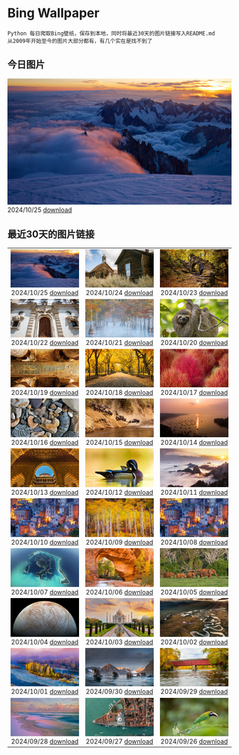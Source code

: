 # Bing Wallpaper

```
Python 每日爬取Bing壁纸，保存到本地，同时将最近30天的图片链接写入README.md
从2009年开始至今的图片大部分都有，有几个实在是找不到了
```



## 今日图片


![](./images/2024/10/25/MontBlancMassif_ZH-CN9172264924_1920x1080_2024-10-25.jpg)2024/10/25 [download](./images/2024/10/25/MontBlancMassif_ZH-CN9172264924_1920x1080_2024-10-25.jpg)

## 最近30天的图片链接


|      |      |      |
| :----: | :----: | :----: |
|![](./images/2024/10/25/MontBlancMassif_ZH-CN9172264924_1920x1080_2024-10-25.jpg)2024/10/25 [download](./images/2024/10/25/MontBlancMassif_ZH-CN9172264924_1920x1080_2024-10-25.jpg)|![](./images/2024/10/24/BodieCalifornia_ZH-CN8941360519_1920x1080_2024-10-24.jpg)2024/10/24 [download](./images/2024/10/24/BodieCalifornia_ZH-CN8941360519_1920x1080_2024-10-24.jpg)|![](./images/2024/10/23/MadameSherriCastle_ZH-CN8101580548_1920x1080_2024-10-23.jpg)2024/10/23 [download](./images/2024/10/23/MadameSherriCastle_ZH-CN8101580548_1920x1080_2024-10-23.jpg)|
|![](./images/2024/10/22/MonsterDoor_ZH-CN6613337019_1920x1080_2024-10-22.jpg)2024/10/22 [download](./images/2024/10/22/MonsterDoor_ZH-CN6613337019_1920x1080_2024-10-22.jpg)|![](./images/2024/10/21/AutumnCypress_ZH-CN5099875619_1920x1080_2024-10-21.jpg)2024/10/21 [download](./images/2024/10/21/AutumnCypress_ZH-CN5099875619_1920x1080_2024-10-21.jpg)|![](./images/2024/10/20/SmilingSloth_ZH-CN4646662964_1920x1080_2024-10-20.jpg)2024/10/20 [download](./images/2024/10/20/SmilingSloth_ZH-CN4646662964_1920x1080_2024-10-20.jpg)|
|![](./images/2024/10/19/DenderaTemple_ZH-CN3097745887_1920x1080_2024-10-19.jpg)2024/10/19 [download](./images/2024/10/19/DenderaTemple_ZH-CN3097745887_1920x1080_2024-10-19.jpg)|![](./images/2024/10/18/CentralParkAutumn_ZH-CN2757358246_1920x1080_2024-10-18.jpg)2024/10/18 [download](./images/2024/10/18/CentralParkAutumn_ZH-CN2757358246_1920x1080_2024-10-18.jpg)|![](./images/2024/10/17/KochiaJapan_ZH-CN9896157139_1920x1080_2024-10-17.jpg)2024/10/17 [download](./images/2024/10/17/KochiaJapan_ZH-CN9896157139_1920x1080_2024-10-17.jpg)|
|![](./images/2024/10/16/FossilsDorset_ZH-CN8722623801_1920x1080_2024-10-16.jpg)2024/10/16 [download](./images/2024/10/16/FossilsDorset_ZH-CN8722623801_1920x1080_2024-10-16.jpg)|![](./images/2024/10/15/MaraMigration_ZH-CN8215566853_1920x1080_2024-10-15.jpg)2024/10/15 [download](./images/2024/10/15/MaraMigration_ZH-CN8215566853_1920x1080_2024-10-15.jpg)|![](./images/2024/10/14/CocoBeach_ZH-CN7503553722_1920x1080_2024-10-14.jpg)2024/10/14 [download](./images/2024/10/14/CocoBeach_ZH-CN7503553722_1920x1080_2024-10-14.jpg)|
|![](./images/2024/10/13/AlcazarSeville_ZH-CN5581795099_1920x1080_2024-10-13.jpg)2024/10/13 [download](./images/2024/10/13/AlcazarSeville_ZH-CN5581795099_1920x1080_2024-10-13.jpg)|![](./images/2024/10/12/QuebecDuck_ZH-CN0588954873_1920x1080_2024-10-12.jpg)2024/10/12 [download](./images/2024/10/12/QuebecDuck_ZH-CN0588954873_1920x1080_2024-10-12.jpg)|![](./images/2024/10/11/Chongyang2024_ZH-CN4180097837_1920x1080_2024-10-11.jpg)2024/10/11 [download](./images/2024/10/11/Chongyang2024_ZH-CN4180097837_1920x1080_2024-10-11.jpg)|
|![](./images/2024/10/10/SoranoItaly_ZH-CN5842160079_1920x1080_2024-10-10.jpg)2024/10/10 [download](./images/2024/10/10/SoranoItaly_ZH-CN5842160079_1920x1080_2024-10-10.jpg)|![](./images/2024/10/09/AspensColorado_ZH-CN0132780533_1920x1080_2024-10-09.jpg)2024/10/09 [download](./images/2024/10/09/AspensColorado_ZH-CN0132780533_1920x1080_2024-10-09.jpg)|![](./images/2024/10/08/SoranoItaly_ZH-CN1190725201_1920x1080_2024-10-08.jpg)2024/10/08 [download](./images/2024/10/08/SoranoItaly_ZH-CN1190725201_1920x1080_2024-10-08.jpg)|
|![](./images/2024/10/07/BoraPapeete_ZH-CN1991283465_1920x1080_2024-10-07.jpg)2024/10/07 [download](./images/2024/10/07/BoraPapeete_ZH-CN1991283465_1920x1080_2024-10-07.jpg)|![](./images/2024/10/06/CoyoteGulch_ZH-CN2869463336_1920x1080_2024-10-06.jpg)2024/10/06 [download](./images/2024/10/06/CoyoteGulch_ZH-CN2869463336_1920x1080_2024-10-06.jpg)|![](./images/2024/10/05/ElephantTeacher_ZH-CN0543308499_1920x1080_2024-10-05.jpg)2024/10/05 [download](./images/2024/10/05/ElephantTeacher_ZH-CN0543308499_1920x1080_2024-10-05.jpg)|
|![](./images/2024/10/04/EuropaMoon_ZH-CN0149249980_1920x1080_2024-10-04.jpg)2024/10/04 [download](./images/2024/10/04/EuropaMoon_ZH-CN0149249980_1920x1080_2024-10-04.jpg)|![](./images/2024/10/03/TajMahalReflection_ZH-CN7498774173_1920x1080_2024-10-03.jpg)2024/10/03 [download](./images/2024/10/03/TajMahalReflection_ZH-CN7498774173_1920x1080_2024-10-03.jpg)|![](./images/2024/10/02/WindRiverAlaska_ZH-CN7317039321_1920x1080_2024-10-02.jpg)2024/10/02 [download](./images/2024/10/02/WindRiverAlaska_ZH-CN7317039321_1920x1080_2024-10-02.jpg)|
|![](./images/2024/10/01/NationalDay2024_ZH-CN7026189162_1920x1080_2024-10-01.jpg)2024/10/01 [download](./images/2024/10/01/NationalDay2024_ZH-CN7026189162_1920x1080_2024-10-01.jpg)|![](./images/2024/09/30/WalrusNorway_ZH-CN5657804031_1920x1080_2024-09-30.jpg)2024/09/30 [download](./images/2024/09/30/WalrusNorway_ZH-CN5657804031_1920x1080_2024-09-30.jpg)|![](./images/2024/09/29/ConnecticutBridge_ZH-CN4957862425_1920x1080_2024-09-29.jpg)2024/09/29 [download](./images/2024/09/29/ConnecticutBridge_ZH-CN4957862425_1920x1080_2024-09-29.jpg)|
|![](./images/2024/09/28/FloridaSeashore_ZH-CN4671838639_1920x1080_2024-09-28.jpg)2024/09/28 [download](./images/2024/09/28/FloridaSeashore_ZH-CN4671838639_1920x1080_2024-09-28.jpg)|![](./images/2024/09/27/VeniceAerial_ZH-CN4070720525_1920x1080_2024-09-27.jpg)2024/09/27 [download](./images/2024/09/27/VeniceAerial_ZH-CN4070720525_1920x1080_2024-09-27.jpg)|![](./images/2024/09/26/LittleToucanet_ZH-CN2910262009_1920x1080_2024-09-26.jpg)2024/09/26 [download](./images/2024/09/26/LittleToucanet_ZH-CN2910262009_1920x1080_2024-09-26.jpg)|



